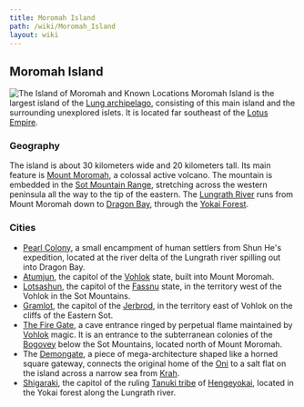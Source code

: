 ```yaml
---
title: Moromah Island
path: /wiki/Moromah_Island
layout: wiki
---
```


## Moromah Island

![The Island of Moromah and Known
Locations](Map_of_the_Island_of_Moromah.jpg "fig:The Island of Moromah and Known Locations")
Moromah Island is the largest island of the [Lung
archipelago](/wiki/Lung_archipelago "wikilink"), consisting of this main
island and the surrounding unexplored islets. It is located far
southeast of the [Lotus Empire](/wiki/Lotus_Empire "wikilink").

### Geography

The island is about 30 kilometers wide and 20 kilometers tall. Its main
feature is [Mount Moromah](/wiki/Mount_Moromah "wikilink"), a colossal active
volcano. The mountain is embedded in the [Sot Mountain
Range](/wiki/Sot_Mountain_Range "wikilink"), stretching across the western
peninsula all the way to the tip of the eastern. The [Lungrath
River](/wiki/Lungrath_River "wikilink") runs from Mount Moromah down to
[Dragon Bay](/wiki/Dragon_Bay "wikilink"), through the [Yokai
Forest](/wiki/Yokai_Forest "wikilink").

### Cities

-   [Pearl Colony](/wiki/Pearl_Colony "wikilink"), a small encampment of human
    settlers from Shun He's expedition, located at the river delta of
    the Lungrath river spilling out into Dragon Bay.
-   [Atumjun](/wiki/Atumjun "wikilink"), the capitol of the
    [Vohlok](/wiki/Vohlok "wikilink") state, built into Mount Moromah.
-   [Lotsashun](/wiki/Lotsashun "wikilink"), the capitol of the
    [Fassnu](/wiki/Fassnu "wikilink") state, in the territory west of the
    Vohlok in the Sot Mountains.
-   [Gramlot](/wiki/Gramlot "wikilink"), the capitol of the
    [Jerbrod](/wiki/Jerbrod "wikilink"), in the territory east of Vohlok on
    the cliffs of the Eastern Sot.
-   [The Fire Gate](/wiki/The_Fire_Gate "wikilink"), a cave entrance ringed by
    perpetual flame maintained by [Vohlok](/wiki/Vohlok "wikilink") magic. It
    is an entrance to the subterranean colonies of the
    [Bogovey](/wiki/Bogovey "wikilink") below the Sot Mountains, located north
    of Mount Moromah.
-   The [Demongate](/wiki/Demongate "wikilink"), a piece of mega-architecture
    shaped like a horned square gateway, connects the original home of
    the [Oni](/wiki/Oni "wikilink") to a salt flat on the island across a
    narrow sea from [Krah](/wiki/Krah "wikilink").
-   [Shigaraki](/wiki/Shigaraki "wikilink"), the capitol of the ruling [Tanuki
    tribe](/wiki/Tanuki_tribe "wikilink") of
    [Hengeyokai](/wiki/Hengeyokai "wikilink"), located in the Yokai forest
    along the Lungrath river.

  
